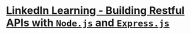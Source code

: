 # [LinkedIn Learning - Building Restful APIs with `Node.js` and `Express.js`](https://www.linkedin.com/learning/building-restful-apis-with-node-js-and-express-16069959/restful-apis-with-node-and-express?autoplay=true&contextUrn=urn%3Ali%3AlearningCollection%3A6824406680655290368&u=83102426)
